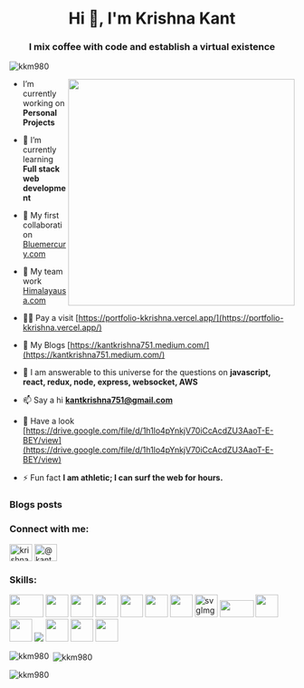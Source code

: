 <h1 align="center">Hi 👋, I'm Krishna Kant</h1>
<h3 align="center">I mix coffee with code and establish a virtual existence</h3>

<p align="left"> <img src="https://komarev.com/ghpvc/?username=kkm980&label=Profile%20views&color=0e75b6&style=flat" alt="kkm980" /> </p>
<img alt="" src="https://miro.medium.com/max/1360/0*gqO3slLmGb4mUeje.gif" align="right" width="400px"/>

- I’m currently working on **Personal Projects**

- 🌱 I’m currently learning **Full stack web development**

- 👯 My first collaboration [Bluemercury.com](https://drive.google.com/file/d/1qiPClPEqAAbUyTHNSMYQssOJvAdNQGsI/view)

- 🤝 My team work [Himalayausa.com](https://himalayasusa-clone-krishnakantmishra980-gmailcom.vercel.app/)

- 👨‍💻 Pay a visit [https://portfolio-kkrishna.vercel.app/](https://portfolio-kkrishna.vercel.app/)

- 📝 My Blogs [https://kantkrishna751.medium.com/](https://kantkrishna751.medium.com/)

- 💬 I am answerable to this universe for the questions on **javascript, react, redux, node, express, websocket, AWS**

- 📫 Say a hi **kantkrishna751@gmail.com**

- 📄 Have a look [https://drive.google.com/file/d/1h1lo4pYnkjV70iCcAcdZU3AaoT-E-BEY/view](https://drive.google.com/file/d/1h1lo4pYnkjV70iCcAcdZU3AaoT-E-BEY/view)

- ⚡ Fun fact **I am athletic; I can surf the web for hours.**

### Blogs posts
<!-- BLOG-POST-LIST:START -->
<!-- BLOG-POST-LIST:END -->

<h3 align="left">Connect with me:</h3>
<p align="left">
<a href="https://linkedin.com/in/krishna980" target="blank"><img align="center" src="https://raw.githubusercontent.com/rahuldkjain/github-profile-readme-generator/master/src/images/icons/Social/linked-in-alt.svg" alt="krishna980" height="30" width="40" /></a>
<a href="https://medium.com/@kantkrishna751" target="blank"><img align="center" src="https://raw.githubusercontent.com/rahuldkjain/github-profile-readme-generator/master/src/images/icons/Social/medium.svg" alt="@kantkrishna751" height="30" width="40" /></a>
</p>

<h3 align="left">Skills:</h3>
<p align="left">
  <img height="40px" width="60px" src="https://3ulsmb4eg8vz37c0vz2si64j-wpengine.netdna-ssl.com/wp-content/uploads/2019/05/react-native-UX-design.gif" alt=""/> 
  <img height="40px" width="40px" src="https://img.icons8.com/color/50/000000/redux.png"/>
  <img height="40px" width="40px" src="https://img.icons8.com/color/48/000000/javascript--v2.png"/>
  <img height="40px" width="40px" src="https://img.icons8.com/color/48/000000/bootstrap.png"/>
  <img height="40px" width="40px" src="https://img.icons8.com/color/48/000000/css3.png"/>
  <img height="40px" width="40px" src="https://img.icons8.com/nolan/64/html-5.png"/>
  <img height="40px" width="40px" src="https://img.icons8.com/color/48/000000/typescript.png"/>
  <img alt="svgImg" width="40px" height="40px" src="https://yt3.ggpht.com/ytc/AKedOLQP0vNXjkoKrCAYvWyOm9vEhDuBNytjbpEYi1ugD7w=s900-c-k-c0x00ffffff-no-rj"/>
  <img  width="60px" height="30px" src="https://encrypted-tbn0.gstatic.com/images?q=tbn:ANd9GcSo7ggOCcZM5Ny9ANmlSZIAllsn8disPTZ6mQ&usqp=CAU"/>
  <img height="40px" width="40px" src="https://img.icons8.com/color/48/000000/mongodb.png"/>
  <img height="40px" width="40px" src="https://pluralsight2.imgix.net/paths/images/nodejs-45adbe594d.png"/>
  <img src="https://drive.google.com/file/d/1dEjsVrBFkHoVOTBUUGOGHnoXQtVczFca/view?usp=sharing"/>
  <img height="40px" width="40px" src="https://cdn-icons-png.flaticon.com/512/4901/4901640.png"/>
  <img height="40px" width="40px" src="https://img.icons8.com/color/48/000000/npm.png"/>
  <img height="40px" width="40px" src="https://img.icons8.com/color/48/000000/git.png"/>
</p>

<p><img align="left" src="https://github-readme-stats.vercel.app/api/top-langs?username=kkm980&show_icons=true&locale=en&layout=compact" alt="kkm980" /></p>

<p>&nbsp;<img align="center" src="https://github-readme-stats.vercel.app/api?username=kkm980&show_icons=true&locale=en" alt="kkm980" /></p>

<p><img align="center" src="https://github-readme-streak-stats.herokuapp.com/?user=kkm980&" alt="kkm980" /></p>
